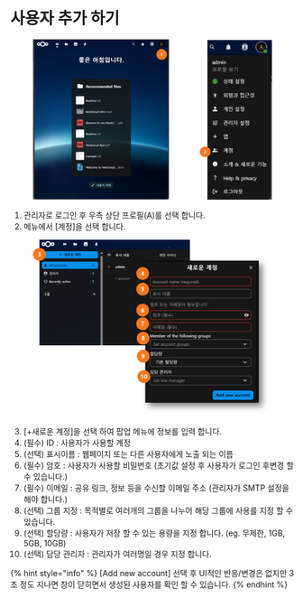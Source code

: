 # 사용자 추가 하기

<figure><img src="../../../.gitbook/assets/image (3) (1) (1).png" alt=""><figcaption></figcaption></figure>

1. 관리자로 로그인 후 우측 상단 프로필(A)를 선택 합니다.&#x20;
2. 메뉴에서 \[계정]을 선택 합니다.&#x20;

<figure><img src="../../../.gitbook/assets/image (5) (1).png" alt=""><figcaption></figcaption></figure>

3. \[+새로운 계정]을 선택 하여 팝업 메뉴에 정보를 입력 합니다.&#x20;
4. (필수) ID : 사용자가 사용할 계정&#x20;
5. (선택) 표시이름 : 웹페이지 또는 다른 사용자에게 노출 되는 이름&#x20;
6. (필수) 암호 : 사용자가 사용할 비밀번호 (초기값 설정 후 사용자가 로그인  후변경 할 수 있습니다.)
7. (필수) 이메일 : 공유 링크, 정보 등을 수신할 이메일 주소 (관리자가 SMTP 설정을 해야 합니다.)
8. (선택) 그룹 지정 : 목적별로 여러개의 그룹을 나누어 해당 그룹에 사용를 지정 할 수 있습니다.&#x20;
9. (선택) 할당량 : 사용자가 저장 할 수 있는 용량을 지정 합니다. (eg. 무제한, 1GB, 5GB, 10GB)
10. (선택) 담당 관리자 : 관리자가 여러명일 경우 지정 합니다.&#x20;

{% hint style="info" %}
\[Add new account] 선택 후 UI적인 반응/변경은 없지만 3초 정도 지나면 창이 닫히면서 생성된 사용자를 확인 할 수 있습니다.&#x20;
{% endhint %}

